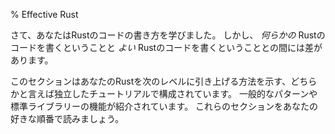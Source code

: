 % Effective Rust

さて、あなたはRustのコードの書き方を学びました。
しかし、 *何らかの* Rustのコードを書くということと *よい* Rustのコードを書くということとの間には差があります。

このセクションはあなたのRustを次のレベルに引き上げる方法を示す、どちらかと言えば独立したチュートリアルで構成されています。
一般的なパターンや標準ライブラリーの機能が紹介されています。
これらのセクションをあなたの好きな順番で読みましょう。
